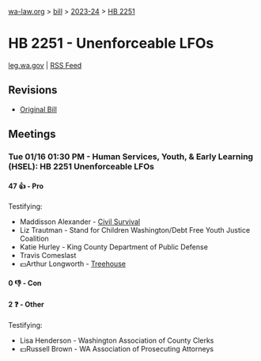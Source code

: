 [wa-law.org](/) > [bill](/bill/) > [2023-24](/bill/2023-24/) > [HB 2251](/bill/2023-24/hb/2251/)

# HB 2251 - Unenforceable LFOs
[leg.wa.gov](https://app.leg.wa.gov/billsummary?BillNumber=2251&Year=2023&Initiative=false) | [RSS Feed](./rss.xml)

## Revisions
* [Original Bill](1/)

## Meetings
### Tue 01/16 01:30 PM - Human Services, Youth, & Early Learning (HSEL): HB 2251 Unenforceable LFOs
#### 47 👍 - Pro
Testifying:
* Maddisson Alexander - [Civil Survival](/org/civil_survival/)
* Liz Trautman - Stand for Children Washington/Debt Free Youth Justice Coalition
* Katie Hurley - King County Department of Public Defense
* Travis Comeslast
* 💵Arthur Longworth - [Treehouse](/org/treehouse/)

#### 0 👎 - Con

#### 2 ❓ - Other
Testifying:
* Lisa Henderson - Washington Association of County Clerks
* 💵Russell Brown - WA Association of Prosecuting Attorneys

